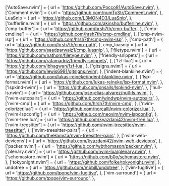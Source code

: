 ['AutoSave.nvim'] = {
url = 'https://github.com/Pocco81/AutoSave.nvim',
},
['Comment.nvim'] = {
url = 'https://github.com/numToStr/Comment.nvim',
},
LuaSnip = {
url = 'https://github.com/L3MON4D3/LuaSnip',
},
['bufferline.nvim'] = {
url = 'https://github.com/akinsho/bufferline.nvim',
},
['cmp-buffer'] = {
url = 'https://github.com/hrsh7th/cmp-buffer',
},
['cmp-cmdline'] = {
url = 'https://github.com/hrsh7th/cmp-cmdline',
},
['cmp-nvim-lsp'] = {
url = 'https://github.com/hrsh7th/cmp-nvim-lsp',
},
['cmp-path'] = {
url = 'https://github.com/hrsh7th/cmp-path',
},
cmp_luasnip = {
url = 'https://github.com/saadparwaiz1/cmp_luasnip',
},
['filetype.nvim'] = {
url = 'https://github.com/nathom/filetype.nvim',
},
['friendly-snippets'] = {
url = 'https://github.com/rafamadriz/friendly-snippets',
},
['fzf-lua'] = {
url = 'https://github.com/ibhagwan/fzf-lua',
},
['gitsigns.nvim'] = {
url = 'https://github.com/lewis6991/gitsigns.nvim',
},
['indent-blankline.nvim'] = {
url = 'https://github.com/lukas-reineke/indent-blankline.nvim',
},
['lsp-format.nvim'] = {
url = 'https://github.com/lukas-reineke/lsp-format.nvim',
},
['lspkind-nvim'] = {
url = 'https://github.com/onsails/lspkind-nvim',
},
['null-ls.nvim'] = {
url = 'https://github.com/jose-elias-alvarez/null-ls.nvim',
},
['nvim-autopairs'] = {
url = 'https://github.com/windwp/nvim-autopairs',
},
['nvim-cmp'] = {
url = 'https://github.com/hrsh7th/nvim-cmp',
},
['nvim-colorizer.lua'] = {
url = 'https://github.com/norcalli/nvim-colorizer.lua',
},
['nvim-lspconfig'] = {
url = 'https://github.com/neovim/nvim-lspconfig',
},
['nvim-tree.lua'] = {
url = 'https://github.com/kyazdani42/nvim-tree.lua',
},
['nvim-treesitter'] = {
url = 'https://github.com/nvim-treesitter/nvim-treesitter',
},
['nvim-treesitter-pairs'] = {
url = 'https://github.com/theHamsta/nvim-treesitter-pairs',
},
['nvim-web-devicons'] = {
url = 'https://github.com/kyazdani42/nvim-web-devicons',
},
['packer.nvim'] = {
url = 'https://github.com/wbthomason/packer.nvim',
},
['plenary.nvim'] = {
url = 'https://github.com/nvim-lua/plenary.nvim',
},
['schemastore.nvim'] = {
url = 'https://github.com/b0o/schemastore.nvim',
},
['tokyonight.nvim'] = {
url = 'https://github.com/folke/tokyonight.nvim',
},
undotree = {
url = 'https://github.com/mbbill/undotree',
},
['vim-fugitive'] = {
url = 'https://github.com/tpope/vim-fugitive',
},
['vim-surround'] = {
url = 'https://github.com/tpope/vim-surround',
},
